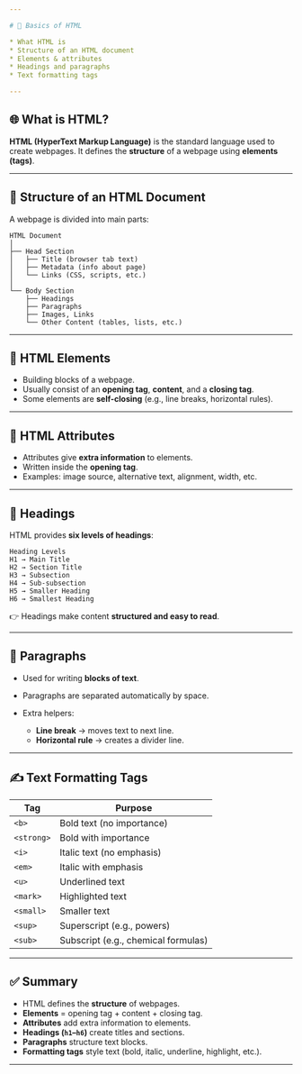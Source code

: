 ```yaml
---

# 📘 Basics of HTML

* What HTML is
* Structure of an HTML document
* Elements & attributes
* Headings and paragraphs
* Text formatting tags

---
```


## 🌐 What is HTML?

**HTML (HyperText Markup Language)** is the standard language used to create webpages.
It defines the **structure** of a webpage using **elements (tags)**.

---

## 📄 Structure of an HTML Document

A webpage is divided into main parts:

```
HTML Document
│
├── Head Section
│   ├── Title (browser tab text)
│   ├── Metadata (info about page)
│   └── Links (CSS, scripts, etc.)
│
└── Body Section
    ├── Headings
    ├── Paragraphs
    ├── Images, Links
    └── Other Content (tables, lists, etc.)
```

---

## 🧩 HTML Elements

* Building blocks of a webpage.
* Usually consist of an **opening tag**, **content**, and a **closing tag**.
* Some elements are **self-closing** (e.g., line breaks, horizontal rules).

---

## 🔖 HTML Attributes

* Attributes give **extra information** to elements.
* Written inside the **opening tag**.
* Examples: image source, alternative text, alignment, width, etc.

---

## 📝 Headings

HTML provides **six levels of headings**:

```
Heading Levels
H1 → Main Title
H2 → Section Title
H3 → Subsection
H4 → Sub-subsection
H5 → Smaller Heading
H6 → Smallest Heading
```

👉 Headings make content **structured and easy to read**.

---

## 📑 Paragraphs

* Used for writing **blocks of text**.
* Paragraphs are separated automatically by space.
* Extra helpers:

  * **Line break** → moves text to next line.
  * **Horizontal rule** → creates a divider line.

---

## ✍️ Text Formatting Tags

| Tag        | Purpose                             |
| ---------- | ----------------------------------- |
| `<b>`      | Bold text (no importance)           |
| `<strong>` | Bold with importance                |
| `<i>`      | Italic text (no emphasis)           |
| `<em>`     | Italic with emphasis                |
| `<u>`      | Underlined text                     |
| `<mark>`   | Highlighted text                    |
| `<small>`  | Smaller text                        |
| `<sup>`    | Superscript (e.g., powers)          |
| `<sub>`    | Subscript (e.g., chemical formulas) |

---

## ✅ Summary

* HTML defines the **structure** of webpages.
* **Elements** = opening tag + content + closing tag.
* **Attributes** add extra information to elements.
* **Headings (`h1`–`h6`)** create titles and sections.
* **Paragraphs** structure text blocks.
* **Formatting tags** style text (bold, italic, underline, highlight, etc.).

---
